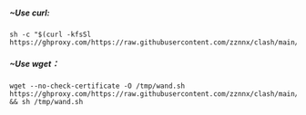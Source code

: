 ##### ~Use curl:<br>

```Shell
sh -c "$(curl -kfsSl https://ghproxy.com/https://raw.githubusercontent.com/zznnx/clash/main/openwrt/wand.sh)"
```

##### ~Use wget：<br>

```Shell
wget --no-check-certificate -O /tmp/wand.sh https://ghproxy.com/https://raw.githubusercontent.com/zznnx/clash/main/openwrt/wand.sh && sh /tmp/wand.sh
```
